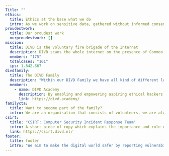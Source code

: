 ```yaml
---
Title: ""
ethics:
  title: Ethics at the base what we do
  intro: As we work on sensitive data, gathered without informed consent, we established this Code of Conduct to provide an ethical base for the work we do. This code can also be used by other researchers working on what is currently referred to as responsible disclosure, or coordinated vulnerability disclosure.
proudestwork:
  title: Our proudest work
  ourproudestwork: []
mission:
  title: DIVD is the voluntary fire brigade of the Internet
  description: DIVD scans the whole internet on the presence of Common Vulnerabilities and Exposures (CVEs) as soon as they are published and have a high score. When we find vulnerable URLs, we send them an email with notification on the vulnerability present, where we found it and what to do. We also find new vulnerabilities (zero-days) and share these with the software vendor, so they can fix it. Furthermore, when we detect instances of compromised credentials, we take swift action by alerting affected individuals via email and urging them to immediately change their passwords. Our volunteers provide these services for free because we believe every internet user deserves to be helped.
  members: "175"
  totalcases: "161"
  ips: 1.842.867
divdfamily:
  title: The DIVD Family
  description: "Within our DIVD Family we have all kind of different labels: DIVD Academy, CSIRT, CSIRT-Global etc."
  members:
    - name: DIVD Academy
      description: By enabling and empowering aspiring ethical hackers and cybersecurity enthusiasts, DIVD Academy stands as a beacon of cutting-edge education, fostering knowledge, skills, and ethical awareness among young talent while guiding at-risk youth toward a positive impact in cybersecurity and IT education, shaping a safer digital future for all.
      link: https://divd.academy/
familycta:
  title: Want to become part of the family?
  intro: We are an organisation that consists of volunteers, we are always looking for new talent that wants to join our cause or potential partners and donations. Check out our contribute page to learn more about what you can do for us.
csirt:
  title: "CSIRT: Computer Security Incident Response Team"
  intro: A short piece of copy which explains the importance and role of CSIRT for DIVD. This text should inspire visitors to click the botom below
  link: https://csirt.divd.nl/
footer:
  title: footer
  intro: "We aim to make the digital world safer by reporting vulnerabilities we find  in digital systems to the people who can fix them. We have a global reach, but do it Dutch style: open, honest, collaborative and for free."
---
```

